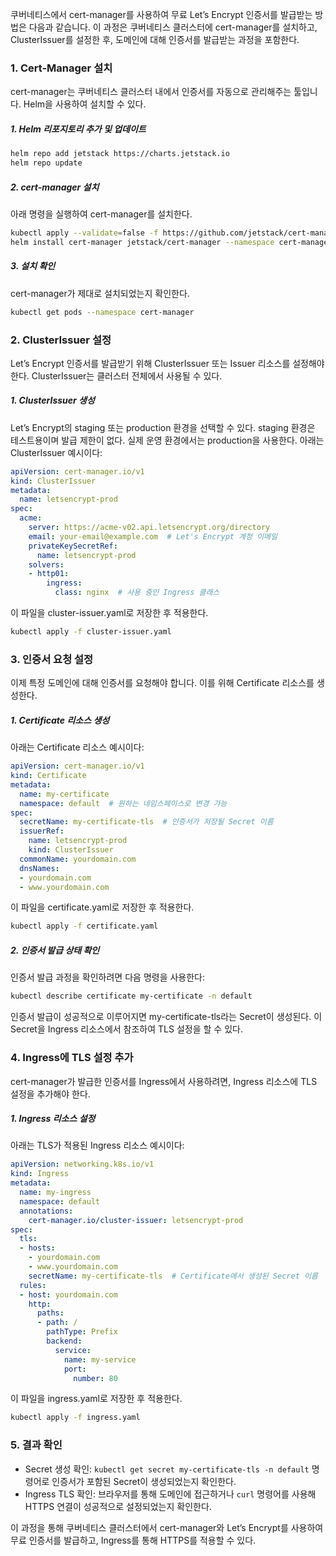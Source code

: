 쿠버네티스에서 cert-manager를 사용하여 무료 Let’s Encrypt 인증서를 발급받는 방법은 다음과 같습니다. 이 과정은 쿠버네티스 클러스터에 cert-manager를 설치하고, ClusterIssuer를 설정한 후, 도메인에 대해 인증서를 발급받는 과정을 포함한다.

### 1. Cert-Manager 설치

cert-manager는 쿠버네티스 클러스터 내에서 인증서를 자동으로 관리해주는 툴입니다. Helm을 사용하여 설치할 수 있다.

##### 	1.	Helm 리포지토리 추가 및 업데이트
```bash
helm repo add jetstack https://charts.jetstack.io
helm repo update
```

##### 	2.	cert-manager 설치
아래 명령을 실행하여 cert-manager를 설치한다.

```bash
kubectl apply --validate=false -f https://github.com/jetstack/cert-manager/releases/download/v1.13.1/cert-manager.crds.yaml
helm install cert-manager jetstack/cert-manager --namespace cert-manager --create-namespace --version v1.13.1
```

##### 	3.	설치 확인
cert-manager가 제대로 설치되었는지 확인한다.
```bash
kubectl get pods --namespace cert-manager
```


### 2. ClusterIssuer 설정

Let’s Encrypt 인증서를 발급받기 위해 ClusterIssuer 또는 Issuer 리소스를 설정해야 한다. ClusterIssuer는 클러스터 전체에서 사용될 수 있다.

##### 	1.	ClusterIssuer 생성
Let’s Encrypt의 staging 또는 production 환경을 선택할 수 있다. staging 환경은 테스트용이며 발급 제한이 없다. 실제 운영 환경에서는 production을 사용한다.
아래는 ClusterIssuer 예시이다:

```yaml
apiVersion: cert-manager.io/v1
kind: ClusterIssuer
metadata:
  name: letsencrypt-prod
spec:
  acme:
    server: https://acme-v02.api.letsencrypt.org/directory
    email: your-email@example.com  # Let's Encrypt 계정 이메일
    privateKeySecretRef:
      name: letsencrypt-prod
    solvers:
    - http01:
        ingress:
          class: nginx  # 사용 중인 Ingress 클래스
```

이 파일을 cluster-issuer.yaml로 저장한 후 적용한다.

```bash
kubectl apply -f cluster-issuer.yaml
```

### 3. 인증서 요청 설정

이제 특정 도메인에 대해 인증서를 요청해야 합니다. 이를 위해 Certificate 리소스를 생성한다.

##### 	1.	Certificate 리소스 생성
아래는 Certificate 리소스 예시이다:

```yaml
apiVersion: cert-manager.io/v1
kind: Certificate
metadata:
  name: my-certificate
  namespace: default  # 원하는 네임스페이스로 변경 가능
spec:
  secretName: my-certificate-tls  # 인증서가 저장될 Secret 이름
  issuerRef:
    name: letsencrypt-prod
    kind: ClusterIssuer
  commonName: yourdomain.com
  dnsNames:
  - yourdomain.com
  - www.yourdomain.com
```

이 파일을 certificate.yaml로 저장한 후 적용한다.

```bash
kubectl apply -f certificate.yaml
```

##### 	2.	인증서 발급 상태 확인
인증서 발급 과정을 확인하려면 다음 명령을 사용한다:

```bash
kubectl describe certificate my-certificate -n default
```

인증서 발급이 성공적으로 이루어지면 my-certificate-tls라는 Secret이 생성된다. 이 Secret을 Ingress 리소스에서 참조하여 TLS 설정을 할 수 있다.

### 4. Ingress에 TLS 설정 추가

cert-manager가 발급한 인증서를 Ingress에서 사용하려면, Ingress 리소스에 TLS 설정을 추가해야 한다.

##### 1.	Ingress 리소스 설정
아래는 TLS가 적용된 Ingress 리소스 예시이다:

```yaml
apiVersion: networking.k8s.io/v1
kind: Ingress
metadata:
  name: my-ingress
  namespace: default
  annotations:
    cert-manager.io/cluster-issuer: letsencrypt-prod
spec:
  tls:
  - hosts:
    - yourdomain.com
    - www.yourdomain.com
    secretName: my-certificate-tls  # Certificate에서 생성된 Secret 이름
  rules:
  - host: yourdomain.com
    http:
      paths:
      - path: /
        pathType: Prefix
        backend:
          service:
            name: my-service
            port:
              number: 80
```

이 파일을 ingress.yaml로 저장한 후 적용한다.

```bash
kubectl apply -f ingress.yaml
```

### 5. 결과 확인

- Secret 생성 확인: `kubectl get secret my-certificate-tls -n default` 명령어로 인증서가 포함된 Secret이 생성되었는지 확인한다.
- Ingress TLS 확인: 브라우저를 통해 도메인에 접근하거나 `curl` 명령어를 사용해 HTTPS 연결이 성공적으로 설정되었는지 확인한다.

이 과정을 통해 쿠버네티스 클러스터에서 cert-manager와 Let’s Encrypt를 사용하여 무료 인증서를 발급하고, Ingress를 통해 HTTPS를 적용할 수 있다.
